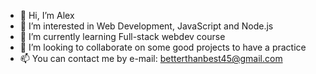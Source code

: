 - 👋 Hi, I’m Alex
- 👀 I’m interested in Web Development, JavaScript and Node.js
- 🌱 I’m currently learning Full-stack webdev course
- 💞️ I’m looking to collaborate on some good projects to have a practice
- 📫 You can contact me by e-mail: betterthanbest45@gmail.com

<!---
AlexWebDev01/AlexWebDev01 is a ✨ special ✨ repository because its `README.md` (this file) appears on your GitHub profile.
You can click the Preview link to take a look at your changes.
--->
